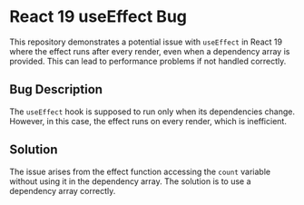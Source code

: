 # React 19 useEffect Bug

This repository demonstrates a potential issue with `useEffect` in React 19 where the effect runs after every render, even when a dependency array is provided. This can lead to performance problems if not handled correctly.

## Bug Description

The `useEffect` hook is supposed to run only when its dependencies change.  However, in this case, the effect runs on every render, which is inefficient.

## Solution

The issue arises from the effect function accessing the `count` variable without using it in the dependency array.  The solution is to use a dependency array correctly.